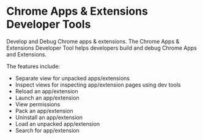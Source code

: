 Chrome Apps & Extensions Developer Tools
========================================

Develop and Debug Chrome apps & extensions.
The Chrome Apps & Extensions Developer Tool helps developers build and debug Chrome Apps and Extensions. 

The features include:

- Separate view for unpacked apps/extensions
- Inspect views for inspecting app/extension pages using dev tools
- Reload an app/extension
- Launch an app/extension
- View permissions
- Pack an app/extension
- Uninstall an app/extension
- Load an unpacked app/extension
- Search for app/extension
